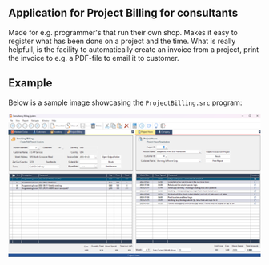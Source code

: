 ## Application for Project Billing for consultants

Made for e.g. programmer's that run their own shop. Makes it easy to register what has been done on a project and the time. What is really helpfull, is the facility to automatically create an invoice from a project, print the invoice to e.g. a PDF-file to email it to customer.

## Example

Below is a sample image showcasing the `ProjectBilling.src` program:

![Sample image of the rogram](Bitmaps/ProjectBillingApp.png)
